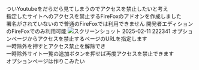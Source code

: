 ついYoutubeをだらだら見てしまうのでアクセスを禁止したいと考え  
 指定したサイトへのアクセスを禁止するFireFoxのアドオンを作成しました  
 署名がされていないので普通のFireFoxでは利用できません
開発者エディションのFireFoxでのみ利用可能
![スクリーンショット 2025-02-11 222341](https://github.com/user-attachments/assets/fff139f9-9fdc-4bf3-837e-f01d8e4c72c2)
オプションページからアクセスを禁止するページのURLを指定します  
一時除外を押すとアクセス禁止を解除でき  
一時除外サイト一覧の追加ボタンを押せば再度アクセスを禁止できます  
オプションページは作りこみたい
